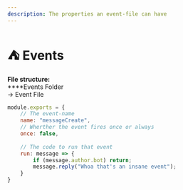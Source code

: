 ```yaml
---
description: The properties an event-file can have
---
```


# ⛺ Events

**File structure:**\
****Events Folder\
\-> Event File

```javascript
module.exports = {
    // The event-name
    name: "messageCreate",
    // Wherther the event fires once or always
    once: false,
    
    // The code to run that event
    run: message => {
        if (message.author.bot) return;
        message.reply("Whoa that's an insane event");
    }
}
```
